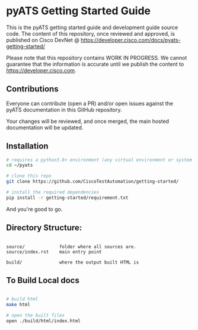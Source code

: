 # pyATS Getting Started Guide

This is the pyATS getting started guide and development guide source code.
The content of this repository, once reviewed and approved, is published on Cisco 
DevNet @ https://developer.cisco.com/docs/pyats-getting-started/

Please note that this repository contains WORK IN PROGRESS. We cannot guarantee that the information is accurate until we publish the content to https://developer.cisco.com.

## Contributions

Everyone can contribute (open a PR) and/or open issues against the  
pyATS documentation in this GitHub repository.

Your changes will be reviewed, and once merged, the main hosted documentation
will be updated.

## Installation

```bash
# requires a python3.6+ environment (any virtual environment or system Python)
cd ~/pyats

# clone this repo
git clone https://github.com/CiscoTestAutomation/getting-started/

# install the required dependencies
pip install -r getting-started/requirement.txt

```

And you're good to go.

## Directory Structure:

```text

source/             folder where all sources are. 
source/index.rst    main entry point

build/              where the output built HTML is

```


## To Build Local docs

```bash

# build html
make html

# open the built files
open ./build/html/index.html

```
